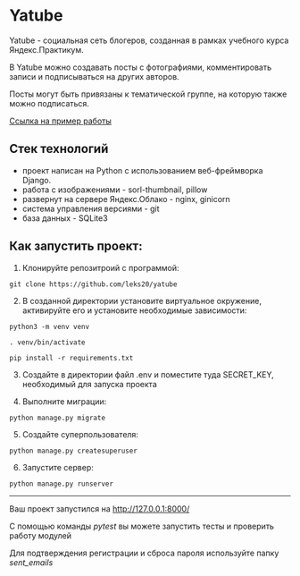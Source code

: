 # Yatube

Yatube - социальная сеть блогеров, созданная в рамках учебного курса Яндекс.Практикум.

В Yatube можно создавать посты с фотографиями, комментировать записи и подписываться на других авторов.

Посты могут быть привязаны к тематической группе, на которую также можно подписаться.

[Ссылка на пример работы](https://blog-yatube.tk)

## Стек технологий
- проект написан на Python с использованием веб-фреймворка Django.
- работа с изображениями - sorl-thumbnail, pillow
- развернут на сервере Яндекс.Облако - nginx, ginicorn
- система управления версиями - git
- база данных - SQLite3

## Как запустить проект:

1) Клонируйте репозитроий с программой:
```
git clone https://github.com/leks20/yatube
```
2) В созданной директории установите виртуальное окружение, активируйте его и установите необходимые зависимости:
```
python3 -m venv venv

. venv/bin/activate

pip install -r requirements.txt
```
3) Создайте в директории файл .env и поместите туда SECRET_KEY, необходимый для запуска проекта

4) Выполните миграции:
```
python manage.py migrate
```
5) Создайте суперпользователя:
```
python manage.py createsuperuser
```
6) Запустите сервер:
```
python manage.py runserver
```
____________________________________

Ваш проект запустился на http://127.0.0.1:8000/

С помощью команды *pytest* вы можете запустить тесты и проверить работу модулей

Для подтверждения регистрации и сброса пароля используйте папку *sent_emails*







